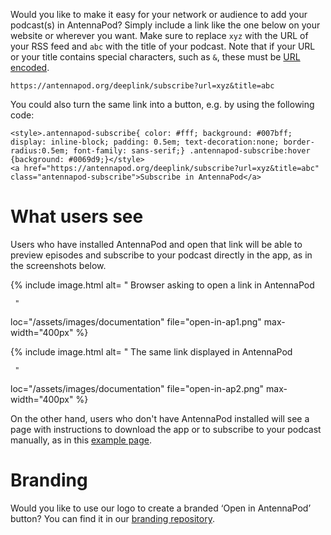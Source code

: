 Would you like to make it easy for your network or audience to add your podcast(s) in AntennaPod?
Simply include a link like the one below on your website or wherever you want. Make sure to replace `xyz` with the URL of your RSS feed and `abc` with the title of your podcast. Note that if your URL or your title contains special characters, such as `&`, these must be [URL encoded](https://en.wikipedia.org/wiki/Percent-encoding).

`https://antennapod.org/deeplink/subscribe?url=xyz&title=abc`

You could also turn the same link into a button, e.g. by using the following code:

```
<style>.antennapod-subscribe{ color: #fff; background: #007bff; display: inline-block; padding: 0.5em; text-decoration:none; border-radius:0.5em; font-family: sans-serif;} .antennapod-subscribe:hover {background: #0069d9;}</style>
<a href="https://antennapod.org/deeplink/subscribe?url=xyz&title=abc" class="antennapod-subscribe">Subscribe in AntennaPod</a>
```

# What users see
Users who have installed AntennaPod and open that link will be able to preview episodes and subscribe to your podcast directly in the app, as in the screenshots below.

<!-- mdpo-disable -->
{% include image.html
   alt= "
     <!-- mdpo-enable-next-line -->
     Browser asking to open a link in AntennaPod

     "
   loc="/assets/images/documentation"
   file="open-in-ap1.png"
   max-width="400px"
%}

{% include image.html
   alt= "
     <!-- mdpo-enable-next-line -->
     The same link displayed in AntennaPod

     "
   loc="/assets/images/documentation"
   file="open-in-ap2.png"
   max-width="400px"
%}
<!-- mdpo-enable -->

On the other hand, users who don't have AntennaPod installed will see a page with instructions to download the app or to subscribe to your podcast manually, as in this [example page](/deeplink/subscribe?url=https://antennapod.org/rss.xml&title=Blog+Posts).

# Branding
Would you like to use our logo to create a branded ‘Open in AntennaPod’ button? You can find it in our [branding repository](https://github.com/AntennaPod/branding).
